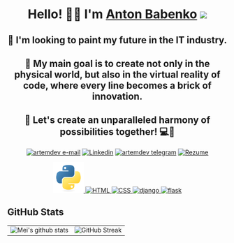 <h1 align="center">Hello! 👨‍🔬 I'm <a href="https://www.linkedin.com/in/babenko-anton/" target="_blank">Anton Babenko</a> 
<img src="https://github.com/blackcater/blackcater/raw/main/images/Hi.gif" height="32"/></h1>
<h2 align="center">🎨  I'm looking to paint my future in the IT industry.</h2>
<h2 align="center">🔭  My main goal is to create not only in the physical world, but also in the virtual reality of code, where every line becomes a brick of innovation.</h2>
<h2 align="center">👯  Let's create an unparalleled harmony of possibilities together! 💻🏡</h2>
<p align="center">
  <a href="mailto:antonbabenko1983@gmail.com"><img src="https://img.shields.io/badge/Gmail-antonbabenko1983@gmail.com-red?style=plastic&logo=gmail&link=mailto:artem.zimovets@gmail.com" alt="artemdev e-mail"></a>
  <a href="https://www.linkedin.com/in/babenko-anton/"><img src="https://img.shields.io/badge/-Linkedin-blue?style=flat&logo=Linkedin&logoColor=white" alt="Linkedin"></a>
  <a href="https://t.me/BabenkoAnton"><img src="https://img.shields.io/badge/Telegram-%40BabenkoAnton?style=plastic&logo=telegram&link=https://t.me/artemzimovets" alt="artemdev telegram"></a>
  <a href="https://www.canva.com/design/DAF9KatXbtw/laFNBf0DsG7W0d-8vG5ZbA/view?utm_content=DAF9KatXbtw&utm_campaign=designshare&utm_medium=link&utm_source=editor"><img src="https://img.shields.io/badge/-Rezume-blue?style=flat&logo=Linkedin&logoColor=white" alt="Rezume"></a>
</p>
<p align="center"> 
  <a href="https://www.python.org" target="_blank" rel="noreferrer"> <img src="https://raw.githubusercontent.com/devicons/devicon/master/icons/python/python-original.svg" alt="python" width="70" height="70"/> </a>
  <a href="https://developer.mozilla.org/en-US/docs/Web/HTML" target="_blank" rel="noreferrer"> <img src="https://upload.wikimedia.org/wikipedia/commons/6/61/HTML5_logo_and_wordmark.svg" alt="HTML" width="70" height="70"/> </a>
  <a href="https://developer.mozilla.org/en-US/docs/Web/CSS" target="_blank" rel="noreferrer"> <img src="https://upload.wikimedia.org/wikipedia/commons/d/d5/CSS3_logo_and_wordmark.svg" alt="CSS" width="70" height="70"/> </a>
  <a href="https://www.djangoproject.com" target="_blank" rel="noreferrer"> <img src="https://upload.wikimedia.org/wikipedia/commons/7/75/Django_logo.svg" alt="django" width="90" height="70"/> </a>
  <a href="https://flask.palletsprojects.com/en/2.2.x/" target="_blank" rel="noreferrer"> <img src="https://upload.wikimedia.org/wikipedia/commons/thumb/3/3c/Flask_logo.svg/1200px-Flask_logo.svg.png" alt="flask" width="90" height="70"/> </a>
<br>

## GitHub Stats

| | |
| :---: | :---: |
| ![Mei's github stats](https://github-readme-stats.vercel.app/api?username=bobantonbob&show_icons=true&theme=dark) | ![GitHub Streak](https://streak-stats.demolab.com/?user=bobantonbob&theme=dark) |
